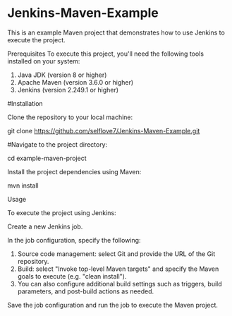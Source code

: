 # Jenkins-Maven-Example

This is an example Maven project that demonstrates how to use Jenkins to execute the project.

Prerequisites
To execute this project, you'll need the following tools installed on your system:

1) Java JDK (version 8 or higher)
2) Apache Maven (version 3.6.0 or higher)
3) Jenkins (version 2.249.1 or higher)

#Installation

Clone the repository to your local machine:

git clone https://github.com/selflove7/Jenkins-Maven-Example.git

#Navigate to the project directory:

cd example-maven-project

Install the project dependencies using Maven:

mvn install

Usage

To execute the project using Jenkins:

Create a new Jenkins job.

In the job configuration, specify the following:

1) Source code management: select Git and provide the URL of the Git repository.
2) Build: select "Invoke top-level Maven targets" and specify the Maven goals to execute (e.g. "clean install").
3) You can also configure additional build settings such as triggers, build parameters, and post-build actions as needed.

Save the job configuration and run the job to execute the Maven project.
